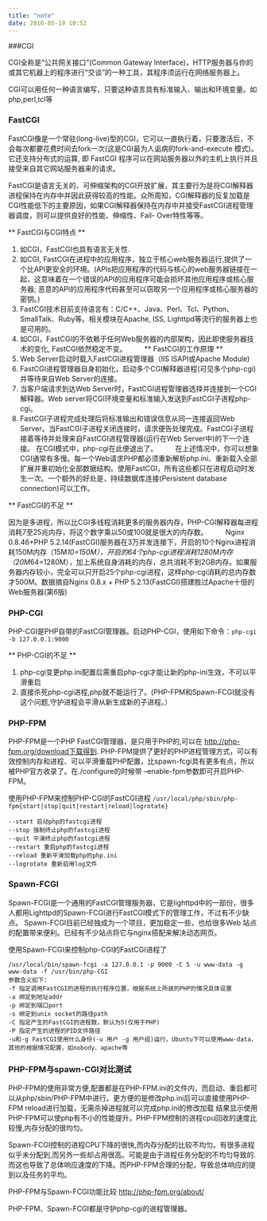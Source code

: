 ```yaml
---
title: "note"
date: 2016-05-19 10:52
---
```


###CGI

CGI全称是“公共网关接口”(Common Gateway Interface)，HTTP服务器与你的或其它机器上的程序进行“交谈”的一种工具，其程序须运行在网络服务器上。

CGI可以用任何一种语言编写，只要这种语言具有标准输入、输出和环境变量。如php,perl,tcl等

### FastCGI

FastCGI像是一个常驻(long-live)型的CGI，它可以一直执行着，只要激活后，不会每次都要花费时间去fork一次(这是CGI最为人诟病的fork-and-execute 模式)。它还支持分布式的运算, 即 FastCGI 程序可以在网站服务器以外的主机上执行并且接受来自其它网站服务器来的请求。

FastCGI是语言无关的、可伸缩架构的CGI开放扩展，其主要行为是将CGI解释器进程保持在内存中并因此获得较高的性能。众所周知，CGI解释器的反复加载是CGI性能低下的主要原因，如果CGI解释器保持在内存中并接受FastCGI进程管理器调度，则可以提供良好的性能、伸缩性、Fail- Over特性等等。

** FastCGI与CGI特点 **

1. 如CGI，FastCGI也具有语言无关性.
2. 如CGI, FastCGI在进程中的应用程序，独立于核心web服务器运行,提供了一个比API更安全的环境。(APIs把应用程序的代码与核心的web服务器链接在一起，这意味着在一个错误的API的应用程序可能会损坏其他应用程序或核心服务器; 恶意的API的应用程序代码甚至可以窃取另一个应用程序或核心服务器的密钥。)
3. FastCGI技术目前支持语言有：C/C++、Java、Perl、Tcl、Python、SmallTalk、Ruby等。相关模块在Apache, ISS, Lighttpd等流行的服务器上也是可用的。
4. 如CGI，FastCGI的不依赖于任何Web服务器的内部架构，因此即使服务器技术的变化, FastCGI依然稳定不变。
　　
** FastCGI的工作原理 **
　　
1. Web Server启动时载入FastCGI进程管理器（IIS ISAPI或Apache Module)
2. FastCGI进程管理器自身初始化，启动多个CGI解释器进程(可见多个php-cgi)并等待来自Web Server的连接。
3. 当客户端请求到达Web Server时，FastCGI进程管理器选择并连接到一个CGI解释器。Web server将CGI环境变量和标准输入发送到FastCGI子进程php-cgi。
4. FastCGI子进程完成处理后将标准输出和错误信息从同一连接返回Web Server。当FastCGI子进程关闭连接时，请求便告处理完成。FastCGI子进程接着等待并处理来自FastCGI进程管理器(运行在Web Server中)的下一个连接。 在CGI模式中，php-cgi在此便退出了。
　　
在上述情况中，你可以想象CGI通常有多慢。每一个Web请求PHP都必须重新解析php.ini、重新载入全部扩展并重初始化全部数据结构。使用FastCGI，所有这些都只在进程启动时发生一次。一个额外的好处是，持续数据库连接(Persistent database connection)可以工作。

** FastCGI的不足 **

因为是多进程，所以比CGI多线程消耗更多的服务器内存，PHP-CGI解释器每进程消耗7至25兆内存，将这个数字乘以50或100就是很大的内存数。
　　
Nginx 0.8.46+PHP 5.2.14(FastCGI)服务器在3万并发连接下，开启的10个Nginx进程消耗150M内存（15M*10=150M），开启的64个php-cgi进程消耗1280M内存（20M*64=1280M），加上系统自身消耗的内存，总共消耗不到2GB内存。如果服务器内存较小，完全可以只开启25个php-cgi进程，这样php-cgi消耗的总内存数才500M。数据摘自Nginx 0.8.x + PHP 5.2.13(FastCGI)搭建胜过Apache十倍的Web服务器(第6版)

### PHP-CGI

PHP-CGI是PHP自带的FastCGI管理器。启动PHP-CGI，使用如下命令：```php-cgi -b 127.0.0.1:9000```

** PHP-CGI的不足 **

1. php-cgi变更php.ini配置后需重启php-cgi才能让新的php-ini生效，不可以平滑重启
2. 直接杀死php-cgi进程,php就不能运行了。(PHP-FPM和Spawn-FCGI就没有这个问题,守护进程会平滑从新生成新的子进程。）

### PHP-FPM

PHP-FPM是一个PHP FastCGI管理器，是只用于PHP的,可以在 http://php-fpm.org/download下载得到. PHP-FPM提供了更好的PHP进程管理方式，可以有效控制内存和进程、可以平滑重载PHP配置，比spawn-fcgi具有更多有点，所以被PHP官方收录了。在./configure的时候带 –enable-fpm参数即可开启PHP-FPM。

使用PHP-FPM来控制PHP-CGI的FastCGI进程 `/usr/local/php/sbin/php-fpm{start|stop|quit|restart|reload|logrotate}`

```
--start 启动php的fastcgi进程
--stop 强制终止php的fastcgi进程
--quit 平滑终止php的fastcgi进程
--restart 重启php的fastcgi进程
--reload 重新平滑加载php的php.ini
--logrotate 重新启用log文件 
```

### Spawn-FCGI

Spawn-FCGI是一个通用的FastCGI管理服务器，它是lighttpd中的一部份，很多人都用Lighttpd的Spawn-FCGI进行FastCGI模式下的管理工作，不过有不少缺点。 Spawn-FCGI目前已经独成为一个项目，更加稳定一些，也给很多Web 站点的配置带来便利。已经有不少站点将它与nginx搭配来解决动态网页。

使用Spawn-FCGI来控制php-CGI的FastCGI进程了

```
/usr/local/bin/spawn-fcgi -a 127.0.0.1 -p 9000 -C 5 -u www-data -g www-data -f /usr/bin/php-CGI
参数含义如下:
-f 指定调用FastCGI的进程的执行程序位置，根据系统上所装的PHP的情况具体设置
-a 绑定到地址addr
-p 绑定到端口port
-s 绑定到unix socket的路径path
-C 指定产生的FastCGI的进程数，默认为5(仅用于PHP)
-P 指定产生的进程的PID文件路径
-u和-g FastCGI使用什么身份(-u 用户 -g 用户组)运行，Ubuntu下可以使用www-data，其他的根据情况配置，如nobody、apache等
```

### PHP-FPM与spawn-CGI对比测试

PHP-FPM的使用非常方便,配置都是在PHP-FPM.ini的文件内，而启动、重启都可以从php/sbin/PHP-FPM中进行。更方便的是修改php.ini后可以直接使用PHP-FPM reload进行加载，无需杀掉进程就可以完成php.ini的修改加载
结果显示使用PHP-FPM可以使php有不小的性能提升。PHP-FPM控制的进程cpu回收的速度比较慢,内存分配的很均匀。

Spawn-FCGI控制的进程CPU下降的很快,而内存分配的比较不均匀。有很多进程似乎未分配到,而另外一些却占用很高。可能是由于进程任务分配的不均匀导致的.而这也导致了总体响应速度的下降。而PHP-FPM合理的分配，导致总体响应的提到以及任务的平均。

PHP-FPM与Spawn-FCGI功能比较 http://php-fpm.org/about/

PHP-FPM、Spawn-FCGI都是守护php-cgi的进程管理器。